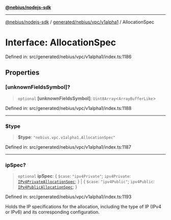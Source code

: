 [**@nebius/nodejs-sdk**](../../../../../README.md)

---

[@nebius/nodejs-sdk](../../../../../README.md) / [generated/nebius/vpc/v1alpha1](../README.md) / AllocationSpec

# Interface: AllocationSpec

Defined in: src/generated/nebius/vpc/v1alpha1/index.ts:1186

## Properties

### \[unknownFieldsSymbol\]?

> `optional` **\[unknownFieldsSymbol\]**: `Uint8Array`\<`ArrayBufferLike`\>

Defined in: src/generated/nebius/vpc/v1alpha1/index.ts:1188

---

### $type

> **$type**: `"nebius.vpc.v1alpha1.AllocationSpec"`

Defined in: src/generated/nebius/vpc/v1alpha1/index.ts:1187

---

### ipSpec?

> `optional` **ipSpec**: \{ `$case`: `"ipv4Private"`; `ipv4Private`: [`IPv4PrivateAllocationSpec`](IPv4PrivateAllocationSpec.md); \} \| \{ `$case`: `"ipv4Public"`; `ipv4Public`: [`IPv4PublicAllocationSpec`](IPv4PublicAllocationSpec.md); \}

Defined in: src/generated/nebius/vpc/v1alpha1/index.ts:1193

Holds the IP specifications for the allocation, including the type of IP (IPv4 or IPv6) and its corresponding configuration.
